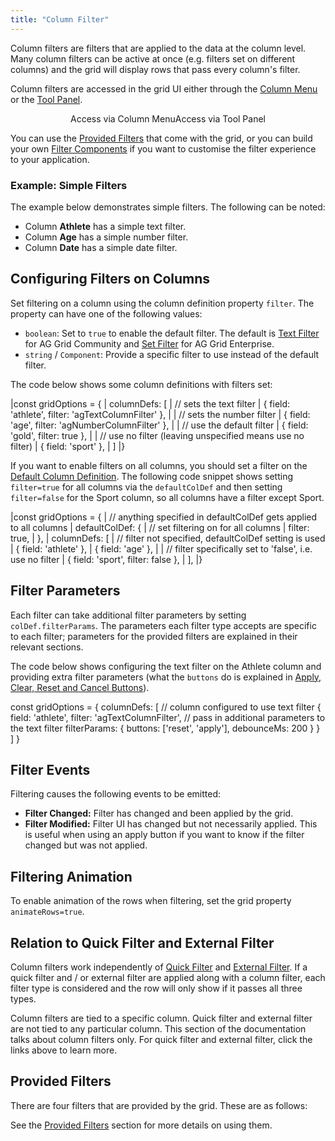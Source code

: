 ```yaml
---
title: "Column Filter"
---
```


Column filters are filters that are applied to the data at the column level. Many column filters can be active at once (e.g. filters set on different columns) and the grid will display rows that pass every column's filter.

Column filters are accessed in the grid UI either through the [Column Menu](../column-menu/) or the [Tool Panel](../tool-panel/).

<div style="display: flex; justify-content: center;">
    <image-caption src="filtering/resources/open-column.gif" alt="Open Column" width="25rem" constrained="true">
        Access via Column Menu
    </image-caption>
    <image-caption src="filtering/resources/open-tool-panel.gif" alt="Open Tool Panel" width="25rem" constrained="true">
        Access via Tool Panel
    </image-caption>
</div>

You can use the [Provided Filters](../filter-provided/) that come with the grid, or you can build your own [Filter Components](../component-filter/) if you want to customise the filter experience to your application.

### Example: Simple Filters

The example below demonstrates simple filters. The following can be noted:

- Column **Athlete** has a simple text filter.
- Column **Age** has a simple number filter.
- Column **Date** has a simple date filter.

<grid-example title='Provided Simple' name='provided-simple' type='generated' options='{ "exampleHeight": 560 }'></grid-example>

## Configuring Filters on Columns


Set filtering on a column using the column definition property `filter`. The property can have
one of the following values:

- `boolean`: Set to `true` to enable the default filter. The default is [Text Filter](../filter-text/) for AG Grid Community and [Set Filter](../filter-set/) for AG Grid Enterprise.
- `string` / `Component`: Provide a specific filter to use instead of the default filter.

The code below shows some column definitions with filters set:


<snippet>
|const gridOptions = {
|    columnDefs: [
|        // sets the text filter
|        { field: 'athlete', filter: 'agTextColumnFilter' },
|    
|        // sets the number filter
|        { field: 'age', filter: 'agNumberColumnFilter' },
|    
|        // use the default filter
|        { field: 'gold', filter: true },
|    
|        // use no filter (leaving unspecified means use no filter)
|        { field: 'sport' },
|    ]
|}
</snippet>

If you want to enable filters on all columns, you should set a filter on the [Default Column Definition](../column-definitions/#default-column-definitions). The following code snippet shows setting `filter=true` for all columns via the `defaultColDef` and then setting `filter=false` for the Sport column, so all columns have a filter except Sport.

<snippet spaceBetweenProperties="true">
|const gridOptions = {
|    // anything specified in defaultColDef gets applied to all columns
|    defaultColDef: {
|        // set filtering on for all columns    
|        filter: true,
|    },
|    columnDefs: [
|        // filter not specified, defaultColDef setting is used
|        { field: 'athlete' },
|        { field: 'age' },
|
|        // filter specifically set to 'false', i.e. use no filter
|        { field: 'sport', filter: false },
|    ],
|}
</snippet>

## Filter Parameters

Each filter can take additional filter parameters by setting `colDef.filterParams`. The parameters each filter type accepts are specific to each filter; parameters for the provided filters are explained in their relevant sections.

The code below shows configuring the text filter on the Athlete column and providing extra filter parameters (what the `buttons` do is explained in [Apply, Clear, Reset and Cancel Buttons](../filter-provided/#apply-clear-reset-and-cancel-buttons)).

<snippet spaceBetweenProperties="true">
const gridOptions = { 
    columnDefs: [
        // column configured to use text filter
        { 
            field: 'athlete', 
            filter: 'agTextColumnFilter',
            // pass in additional parameters to the text filter
            filterParams: {
                buttons: ['reset', 'apply'],
                debounceMs: 200
            }
        }
    ]
}
</snippet>

## Filter Events

Filtering causes the following events to be emitted:

- **Filter Changed:** Filter has changed and been applied by the grid.
- **Filter Modified:** Filter UI has changed but not necessarily applied. This is useful when using an apply button if you want to know if the filter changed but was not applied.

## Filtering Animation

To enable animation of the rows when filtering, set the grid property `animateRows=true`.

## Relation to Quick Filter and External Filter


Column filters work independently of [Quick Filter](../filter-quick/) and [External Filter](../filter-external/). If a quick filter and / or external filter are applied along with a column filter, each filter type is considered and the row will only show if it passes all three types.

Column filters are tied to a specific column. Quick filter and external filter are not tied to any particular column. This section of the documentation talks about column filters only. For quick filter and external filter, click the links above to learn more.

## Provided Filters


There are four filters that are provided by the grid. These are as follows:

<api-documentation source='filtering/resources/filtering.json' section="providedFilters"></api-documentation>


See the [Provided Filters](../filter-provided/) section for more details on using them.